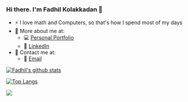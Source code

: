 ### Hi there. I'm Fadhil Kolakkadan 👋

- :zap: I love math and Computers, so that's how I spend most of my days
- 📌 More about me at:
   - 💻 [Personal Portfolio](https://fadh1l.github.io/index.html)
   - 🏢 [LinkedIn](https://www.linkedin.com/in/fadhil-kolakkadan/)
- 🤙 Contact me at:
   - 📧 [Email](fadhilko@gmail.com)


[![Fadhil's github stats](https://github-readme-stats.vercel.app/api?username=fadh1l&count_private=true&show_icons=true&theme=tokyonight&hide_rank=false)](https://github.com/anuraghazra/github-readme-stats)

[![Top Langs](https://github-readme-stats.vercel.app/api/top-langs/?username=fadh1l&layout=compact&theme=tokyonight)](https://github.com/anuraghazra/github-readme-stats)

![](https://komarev.com/ghpvc/?username=fadh1l)

